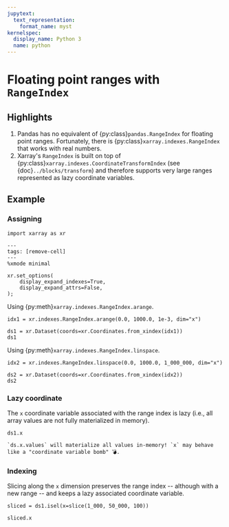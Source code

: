 ```yaml
---
jupytext:
  text_representation:
    format_name: myst
kernelspec:
  display_name: Python 3
  name: python
---
```


# Floating point ranges with `RangeIndex`

## Highlights

1. Pandas has no equivalent of {py:class}`pandas.RangeIndex` for floating point
   ranges. Fortunately, there is {py:class}`xarray.indexes.RangeIndex` that
   works with real numbers.
1. Xarray's `RangeIndex` is built on top of
   {py:class}`xarray.indexes.CoordinateTransformIndex` (see
   {doc}`../blocks/transform`) and therefore supports very large ranges
   represented as lazy coordinate variables.

## Example

### Assigning

```{code-cell} python
import xarray as xr
```

```{code-cell} python
---
tags: [remove-cell]
---
%xmode minimal

xr.set_options(
    display_expand_indexes=True,
    display_expand_attrs=False,
);
```

Using {py:meth}`xarray.indexes.RangeIndex.arange`.

```{code-cell} python
idx1 = xr.indexes.RangeIndex.arange(0.0, 1000.0, 1e-3, dim="x")

ds1 = xr.Dataset(coords=xr.Coordinates.from_xindex(idx1))
ds1
```

Using {py:meth}`xarray.indexes.RangeIndex.linspace`.

```{code-cell} python
idx2 = xr.indexes.RangeIndex.linspace(0.0, 1000.0, 1_000_000, dim="x")

ds2 = xr.Dataset(coords=xr.Coordinates.from_xindex(idx2))
ds2
```

### Lazy coordinate

The `x` coordinate variable associated with the range index is lazy (i.e., all
array values are not fully materialized in memory).

```{code-cell} python
ds1.x
```

```{important}
`ds.x.values` will materialize all values in-memory! `x` may behave like a "coordinate variable bomb" 💣.
```

### Indexing

Slicing along the `x` dimension preserves the range index -- although with a new
range -- and keeps a lazy associated coordinate variable.

```{code-cell} python
sliced = ds1.isel(x=slice(1_000, 50_000, 100))

sliced.x
```
